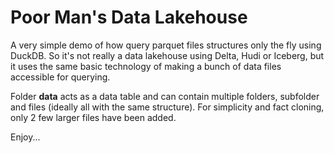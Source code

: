# Poor Man's Data Lakehouse
A very simple demo of how query parquet files structures only the fly using DuckDB.
So it's not really a data lakehouse using Delta, Hudi or Iceberg, but it uses the same 
basic technology of making a bunch of data files accessible for querying.

Folder **data** acts as a data table and can contain multiple folders, subfolder and files (ideally all with the same structure). For simplicity and fact cloning, only 2 few larger files have been added.


Enjoy...
